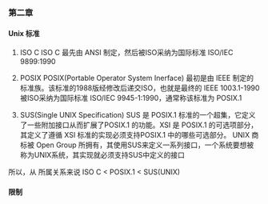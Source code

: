 ### 第二章

#### Unix 标准

1. ISO C 
    ISO C 最先由 ANSI 制定，然后被ISO采纳为国际标准 ISO/IEC 9899:1990
    
2. POSIX
    POSIX(Portable Operator System Inerface) 最初是由 IEEE 制定的标准族。该标准的1988版经修改后递交ISO，也就是最终的 IEEE 1003.1-1990 被ISO采纳为国际标准 ISO/IEC 9945-1:1990，通常称该标准为 POSIX.1 

3. SUS(Single UNIX Specification)
    SUS 是 POSIX.1 标准的一个超集，它定义了一些附加接口从而扩展了POSIX.1 的功能。XSI 是 POSIX.1 的可选项部分，其定义了遵循 XSI 标准的实现必须支持POSIX.1 中的哪些可选部分。 UNIX 商标被 Open Group 所拥有，其使用SUS来定义一系列接口，一个系统要想被称为UNIX系统，其实现就必须支持SUS中定义的接口
    
所以，从 所属关系来说 ISO C < POSIX.1 < SUS(UNIX)


#### 限制
